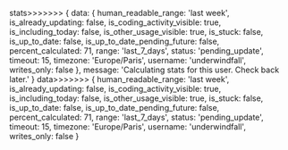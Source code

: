 stats>>>>>>> {
  data: {
    human_readable_range: 'last week',
    is_already_updating: false,
    is_coding_activity_visible: true,
    is_including_today: false,
    is_other_usage_visible: true,
    is_stuck: false,
    is_up_to_date: false,
    is_up_to_date_pending_future: false,
    percent_calculated: 71,
    range: 'last_7_days',
    status: 'pending_update',
    timeout: 15,
    timezone: 'Europe/Paris',
    username: 'underwindfall',
    writes_only: false
  },
  message: 'Calculating stats for this user. Check back later.'
}
data>>>>>>> {
  human_readable_range: 'last week',
  is_already_updating: false,
  is_coding_activity_visible: true,
  is_including_today: false,
  is_other_usage_visible: true,
  is_stuck: false,
  is_up_to_date: false,
  is_up_to_date_pending_future: false,
  percent_calculated: 71,
  range: 'last_7_days',
  status: 'pending_update',
  timeout: 15,
  timezone: 'Europe/Paris',
  username: 'underwindfall',
  writes_only: false
}
